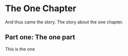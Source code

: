 # The One Chapter

And thus came the story.
The story about the one chapter.

## Part one: The one part
This is the one 